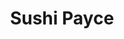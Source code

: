 ---
layout: place
title: "Sushi Payce"
permalink: /illinois/chicago/sushi-payce.html
stateAbbr: IL
stateName: Illinois
cityName: Chicago
seo:
  name: "Sushi Payce"
  type: Restaurant
  links: https://www.sushipayce.com/p-ayce-menu
description: "Looking for sushi in Chicago, Illinois? Check out Sushi Payce for a delightful Japanese dining experience. Enjoy a variety of sushi and other dishes in a wel..."
place_id: ChIJxRcajNvTD4gRMfjbutc4WDo
photos:
  - name: >-
      places/ChIJxRcajNvTD4gRMfjbutc4WDo/photos/AeeoHcLN4rip8yCwV0EEY0kOAQOlAr-LdSNT4780d2IgC4lUYYIGwya-FCOaaIdjoLCdo5zwHaBxJgkZjP6oJuxDcA2beklWAw1I7DIj2wuq-871Dzi061mmDSXuTOtRGwQq4Fya47RjoSprmjf5-KAimWfuas5Vugs78IUMj1pqv4NK1UwceMLNuUvTDH3CgCjL_RHP_GMTCJyc2xjP2_9w56tWwqydQIiMzMaIYHMyat9Pzwd-DWr8vGL5O9q8hEkYcxAckS5yTlshrcQp7sIQdNOVIiTLHPD7Iqjl1lhp70NwIg
    widthPx: 3024
    heightPx: 4032
    authorAttributions:
      - displayName: Sushi Payce
        uri: https://maps.google.com/maps/contrib/112116117474407240589
        photoUri: >-
          https://lh3.googleusercontent.com/a-/ALV-UjVwJnOkJ6zsS6iUdCH3TCnJ_b8feJPA6h8xsAMVVbhWuYhPHDc=s100-p-k-no-mo
    flagContentUri: >-
      https://www.google.com/local/imagery/report/?cb_client=maps_api_places.places_api&image_key=!1e10!2sAF1QipPGRIPY6aRBKcRNWc0TWsI2EJjLSkpnMSQfDuM3&hl=en-US
    googleMapsUri: >-
      https://www.google.com/maps/place//data=!3m4!1e2!3m2!1sAF1QipPGRIPY6aRBKcRNWc0TWsI2EJjLSkpnMSQfDuM3!2e10!4m2!3m1!1s0x880fd3db8c1a17c5:0x3a5838d7badbf831
  - name: >-
      places/ChIJxRcajNvTD4gRMfjbutc4WDo/photos/AeeoHcJSnXVxQ4IG0sIRV3O8rnQbEVZJK9wgHdBufA0soT2MV5qlE1IpvFK0XHJN3QscWcQjfDcsin_AgDp86ivJf22h4aN6vFYaopjofZw6pXScRtEbZqfN_K4Pz08mF0VBE32l0n-dowiozJxRF9XJJIIRUAHCQOGFsxMN5hlYEaHn4Oh-o2p37Fu2OFnXQEJNBxqBvzNXFtywEco-rj7pedW7R1PN9lBp1s3GQEwaftbKBYL0Viei5ZeAW-eb_b6yFtYIbfK0g6y9u536fVg96bL1ikwI18kukkMpD2f1QDRprQ
    widthPx: 3024
    heightPx: 4032
    authorAttributions:
      - displayName: Sushi Payce
        uri: https://maps.google.com/maps/contrib/112116117474407240589
        photoUri: >-
          https://lh3.googleusercontent.com/a-/ALV-UjVwJnOkJ6zsS6iUdCH3TCnJ_b8feJPA6h8xsAMVVbhWuYhPHDc=s100-p-k-no-mo
    flagContentUri: >-
      https://www.google.com/local/imagery/report/?cb_client=maps_api_places.places_api&image_key=!1e10!2sAF1QipPwCo-vYalIsTMHzd9951wTold4sQlB-UxukHQm&hl=en-US
    googleMapsUri: >-
      https://www.google.com/maps/place//data=!3m4!1e2!3m2!1sAF1QipPwCo-vYalIsTMHzd9951wTold4sQlB-UxukHQm!2e10!4m2!3m1!1s0x880fd3db8c1a17c5:0x3a5838d7badbf831
  - name: >-
      places/ChIJxRcajNvTD4gRMfjbutc4WDo/photos/AeeoHcLvshbBdbhiNSR0cAcGvqxwsvZ08OqWxzN_23HSvaaIXNM7sshCd1T5Ok2-smKC52r8sD2ERQ2I8F3R2N5rYSz2sVJBT7zPEsz08HyjvAsLk0SaFjuZP3kctpHkmLmegTBRIeCvEW8ThhlXkAIZtKCACtWhvBATRZKjYHghFG3pKn015OOVVbe0rPUr_UlbzGy7vKh1iNtzsjM_sHPe6SUou6F7f5-YNdvpm5E0j_t1fgJuRwHtynLy6_sTkftrZWzvlQPlaQCm0e6_gKVd6aXcyFjwvj9inGYk68KJFmJfOde8-0hqrrMg8HA8zXuaxIVYQhsrhTAhKDPtB_8jHo4wXG1ZO0FhVcBdaLTjyt3pZQby1F-Iur75svxWAz9JVjZu_oLjMqGYmz2AWI4eSVwpE4PEs0ErXFyjWlLFXgIIfwSB
    widthPx: 3600
    heightPx: 4800
    authorAttributions:
      - displayName: S huai Liu
        uri: https://maps.google.com/maps/contrib/100104831326502139085
        photoUri: >-
          https://lh3.googleusercontent.com/a-/ALV-UjV7xWar_Lv57WUKXJtJ6SLkVmuDys2nyVmgjlvYiGN085o36YM=s100-p-k-no-mo
    flagContentUri: >-
      https://www.google.com/local/imagery/report/?cb_client=maps_api_places.places_api&image_key=!1e10!2sCIHM0ogKEICAgMDw4oOengE&hl=en-US
    googleMapsUri: >-
      https://www.google.com/maps/place//data=!3m4!1e2!3m2!1sCIHM0ogKEICAgMDw4oOengE!2e10!4m2!3m1!1s0x880fd3db8c1a17c5:0x3a5838d7badbf831
  - name: >-
      places/ChIJxRcajNvTD4gRMfjbutc4WDo/photos/AeeoHcJIFI-Tvf2Qq3ijrbJ3U0UxbTqAIlQ34U57N7DC5K-x2QSmFIy7nhv22-xOUZ57mT--9Y-y_nuprx5OMqCKuAscw7dXWosiXFyw1K_pd-chv7l6gNrncBUvmW7nZLmdsAAt5uFe8RfpCTryj88N-BTsEk0FKSisuYZfAaYYz9Bq4Q1RGb4VhjHxPBD3U4HaN1xDQZDBYqyNy1TnY4nzffznjh4CRNmX4eCLC4QeHeJr5l99BQUSAPpK9S31AtCMlajuTDmie1ANzAeESYcMzPkcV971xe9t7dmC-bdUTf2tY06_9J2WseBwuwDfStxxAs_8qPTYYq5JPjX4Tyr5BzV2FjNmeaZ0CLZ1cbAN_YRLP6M-yls_gYopDPmUP63gnjA5wu_ZrsI1brJwnkNj6v7NMn4_qzVFAgJsMqU-0RT7Gdg
    widthPx: 638
    heightPx: 483
    authorAttributions:
      - displayName: Юлия Танача
        uri: https://maps.google.com/maps/contrib/112675425078855004363
        photoUri: >-
          https://lh3.googleusercontent.com/a-/ALV-UjXOSpWWVeBJmcajpjL2tx8dfj7qrIyERoyhrXC_JhQNlwDUlNR8=s100-p-k-no-mo
    flagContentUri: >-
      https://www.google.com/local/imagery/report/?cb_client=maps_api_places.places_api&image_key=!1e10!2sCIHM0ogKEICAgID_8az6oAE&hl=en-US
    googleMapsUri: >-
      https://www.google.com/maps/place//data=!3m4!1e2!3m2!1sCIHM0ogKEICAgID_8az6oAE!2e10!4m2!3m1!1s0x880fd3db8c1a17c5:0x3a5838d7badbf831
  - name: >-
      places/ChIJxRcajNvTD4gRMfjbutc4WDo/photos/AeeoHcIrlb3d1v_Ea_NBNAp4gZfC-eqqhQcIjcVncTowDRmsGPPhh_OlkmtrfNP1IqTQYbRekj4A1u6AkpGA_uJf2ktpGJeZwSquUREUP9MBBufNWo2lwGaOMy_zNHL-tojei26DhwGWf_z5dZxwUJ7U819wgxDBogHUU7jbHXLNIwGRpKQ6aksuxZmRiZzfRN6L8ebjt9jdDklsbFXJSAkojARwgp8slG2jL1nwnQ0sZ5kcCF7U8RkBCMNTfa9-nJOWnFHMD2Lwlt8Zt1N07vHqvuye90p6zpN2ye5V9DLvdaSuI1EaWbsAhIZ5LzTHxpcFDZVoWHd7ySUDUYjK2uFWOOESBtfrAQuLeU5LWGua5G7OimWWaz-2H-k8pF_F2Ya_COB__YAviqdtVpic3hh2CWPanHXEz6uR5aHFSD4mHNM
    widthPx: 4032
    heightPx: 2268
    authorAttributions:
      - displayName: Kyle Anderson
        uri: https://maps.google.com/maps/contrib/105268385438972879443
        photoUri: >-
          https://lh3.googleusercontent.com/a/ACg8ocI16PS3al5PYaXKYS6Lx5RrIyJrMwzaGYKybQfbruWe3vRvmQ=s100-p-k-no-mo
    flagContentUri: >-
      https://www.google.com/local/imagery/report/?cb_client=maps_api_places.places_api&image_key=!1e10!2sCIHM0ogKEICAgICXyci7dQ&hl=en-US
    googleMapsUri: >-
      https://www.google.com/maps/place//data=!3m4!1e2!3m2!1sCIHM0ogKEICAgICXyci7dQ!2e10!4m2!3m1!1s0x880fd3db8c1a17c5:0x3a5838d7badbf831
  - name: >-
      places/ChIJxRcajNvTD4gRMfjbutc4WDo/photos/AeeoHcL6Q-AyViqf0SHkkpt-GnhiqF7I8F6kXSdkvz1z7vdpXSm7lzxpD6lkR8Bsl_bJsECDDqKvsw8XGKb2K4dfEbIeF7uyz0zxIJzX1K5X9BYw9xy8I_9adjkW8OH7UIQkP75qXIYl-JlEckE2sq5_wdY1i3RDREZYeKR20FgB8BBZMx-Gb-gDXXWhcI_vhzevf5JM7Yq1y1sB0ZefLFmD2YDc5faxUgpk6NFBfjCZZufQn5bjF38UNecRvfux9cUgx6zK-VQL4rPox-qyyfoBS3Ymx1fmVqIt9lVoz_NDEmJepLzEh6THnq9WWm7NWGRK6aDCDWTswDLqYXVis1vgmvvByX3gWVPfl_OGTDaMkgNZ9m8ETT2MS0918m9fY2T1siUObQIuRYlOekmpEDwyNHkyFu6LCxWjv46FGPC50RO9nQ
    widthPx: 3000
    heightPx: 4000
    authorAttributions:
      - displayName: James Joost
        uri: https://maps.google.com/maps/contrib/110974268215133844608
        photoUri: >-
          https://lh3.googleusercontent.com/a-/ALV-UjUl9W8lHbukrPG94XtnICiG0y3ikNRQ8yUVP4IpjxQAFDM-7ZA5fQ=s100-p-k-no-mo
    flagContentUri: >-
      https://www.google.com/local/imagery/report/?cb_client=maps_api_places.places_api&image_key=!1e10!2sCIHM0ogKEICAgIDDod_ADA&hl=en-US
    googleMapsUri: >-
      https://www.google.com/maps/place//data=!3m4!1e2!3m2!1sCIHM0ogKEICAgIDDod_ADA!2e10!4m2!3m1!1s0x880fd3db8c1a17c5:0x3a5838d7badbf831
  - name: >-
      places/ChIJxRcajNvTD4gRMfjbutc4WDo/photos/AeeoHcLzXIq_rp4B1EeUGl5jP937g-rZkDOhvpdzwbzb5MVr_InsEYlDhOCe4P-D4TivqptidvT4lB3cR1YQpUMsiCeWDyi5hiHrmYK7ebVaqB0yLYlnRFHKYr8Wb16P6tcf2ZoexWQ7pi6FnpuwWR9E5E1Ifz3hZkVhT9myBFmcQDLNmDtG5ZhEmR-hXrgcG-O2aUxhqNKvmq0LRy8mwXyRgCItVEb8KmFBjQnjeyN_h1wkmzZBCA_1SFIQBJh2K0zQOj3aaAotCZlDskLRw6NLewtP4Gcwyw1SaFOE8C0nagVOdx6CPueyzEjubwHhzibaOUlw5m1UiPqIScCNUziURJetfmH_PXOrzh8MKNwE23EDNY4TLP677lab3u-opail7M0CPnMTv0_VASnyIN8IF489RlHaObZF03IOMTWvfg4cq5E
    widthPx: 3024
    heightPx: 4032
    authorAttributions:
      - displayName: Linda Chui
        uri: https://maps.google.com/maps/contrib/105377656510061517066
        photoUri: >-
          https://lh3.googleusercontent.com/a/ACg8ocIRbJAp5KY_zOxqRZqhE22PWszLyD2hOftlDsMO8WWHFernXA=s100-p-k-no-mo
    flagContentUri: >-
      https://www.google.com/local/imagery/report/?cb_client=maps_api_places.places_api&image_key=!1e10!2sCIHM0ogKEICAgMCQ8_GjoAE&hl=en-US
    googleMapsUri: >-
      https://www.google.com/maps/place//data=!3m4!1e2!3m2!1sCIHM0ogKEICAgMCQ8_GjoAE!2e10!4m2!3m1!1s0x880fd3db8c1a17c5:0x3a5838d7badbf831
  - name: >-
      places/ChIJxRcajNvTD4gRMfjbutc4WDo/photos/AeeoHcJnYltTUls9fDj0z-KIB8eCxVtxOQhiL4bU0NLOyvJgnxrJHolNXk0WMCYcDN9WcLuTlPw3iWBltgdWnNS9e-Baggbm7cKnMAPHMNxkV-txCTErVdJJ-m_bbiq-VPd1Q5qjBWbD-LDb8qHN1fIUWQajTLSSRaYaoPEpWZrHVtchmTlhY13lkNRcrdUZ4cZIEu8XqRCTIWb-jabrNRrtU-pEmd_vb5Nc34cLenD0EahAHNEvzGnFVX3Rsenpr1JQqgu3LHaFARBTMa9xdUZS6X54Z4YTElK5rDI8gwQ72JekUg
    widthPx: 3024
    heightPx: 4032
    authorAttributions:
      - displayName: Sushi Payce
        uri: https://maps.google.com/maps/contrib/112116117474407240589
        photoUri: >-
          https://lh3.googleusercontent.com/a-/ALV-UjVwJnOkJ6zsS6iUdCH3TCnJ_b8feJPA6h8xsAMVVbhWuYhPHDc=s100-p-k-no-mo
    flagContentUri: >-
      https://www.google.com/local/imagery/report/?cb_client=maps_api_places.places_api&image_key=!1e10!2sAF1QipN94f_a517TxbpYIpotnkntbYP15YXudwhp9-ji&hl=en-US
    googleMapsUri: >-
      https://www.google.com/maps/place//data=!3m4!1e2!3m2!1sAF1QipN94f_a517TxbpYIpotnkntbYP15YXudwhp9-ji!2e10!4m2!3m1!1s0x880fd3db8c1a17c5:0x3a5838d7badbf831
  - name: >-
      places/ChIJxRcajNvTD4gRMfjbutc4WDo/photos/AeeoHcIyL6vrHzytonhAsWpV8e_uUL6S0D3ZlcrTuBbjzxE6u286it1163Ekul43AOpgb9pACalDV_3N9wTyCKNbQLpKPeNaaDb7kXpa2FShMTPoC83PqydeaUDLmKYg1H-chbC8J8sqE3D9I4uDsQKy-ppUEHhU9-R_8xHjn1bwKvuqhja0kwNuelV3JfQOXBzX6skQo3JsO-EvmEvGBfepSeV4_lSkEGtsovQXmYHT53964jARCGf3Ur3e3xUaa5I8jaLOBXIbIkjPWvwzhvgP0pwe67A9QsWaOqr2wjX6YQ3IJQ
    widthPx: 2832
    heightPx: 3533
    authorAttributions:
      - displayName: Sushi Payce
        uri: https://maps.google.com/maps/contrib/112116117474407240589
        photoUri: >-
          https://lh3.googleusercontent.com/a-/ALV-UjVwJnOkJ6zsS6iUdCH3TCnJ_b8feJPA6h8xsAMVVbhWuYhPHDc=s100-p-k-no-mo
    flagContentUri: >-
      https://www.google.com/local/imagery/report/?cb_client=maps_api_places.places_api&image_key=!1e10!2sAF1QipNTDe38LadjYrk2iMtXcILtsZeUHY0tYfGvTB7W&hl=en-US
    googleMapsUri: >-
      https://www.google.com/maps/place//data=!3m4!1e2!3m2!1sAF1QipNTDe38LadjYrk2iMtXcILtsZeUHY0tYfGvTB7W!2e10!4m2!3m1!1s0x880fd3db8c1a17c5:0x3a5838d7badbf831
  - name: >-
      places/ChIJxRcajNvTD4gRMfjbutc4WDo/photos/AeeoHcLmVtgtVeEHsbIKcjVb7zrWo9O_a4_9PQ1gWIHJnad2lPUCNLCZEVyDkVV7E_0WVARAF7-KcHbODQANXYqJJAzzJU8Slb5YVpoeHiE21RZGuUPBUpGj--Kxw2NDZv_QQKg2OVYvoEpnkcZXJYyjgWDF5I3Y-Gu54mAWpNbF9Y7UOTI5Jz87DImAKpc3Ap4PHG4ua7eREMhGA59TxrUm39vk-nL8vETuiG56Hj9skMm6dU4lKbANBUsX9uTqU0tRVeqxFHsXz7NsxM1ot_cAZHz2GLpxV4LM9CNj3kjt6DXkFgKZNCaR4JY_vE2AlGxKUgje90hNEZAV1DezXZq2CVSUy6PxwyqddG7ag_vtNZecRlv-LYw9sBooC73gs8xT-Elhqs1SZLCzHM6armqiYBImuigT-NsMLIJ-2KsaEgAvFQ
    widthPx: 4624
    heightPx: 3468
    authorAttributions:
      - displayName: Linn A
        uri: https://maps.google.com/maps/contrib/116304812182276359806
        photoUri: >-
          https://lh3.googleusercontent.com/a-/ALV-UjX1fSxO9M1hI6GvgGFevZHDQhtNxLflknJ0GjdvTQJTBmQuy7hb=s100-p-k-no-mo
    flagContentUri: >-
      https://www.google.com/local/imagery/report/?cb_client=maps_api_places.places_api&image_key=!1e10!2sCIHM0ogKEICAgICRlff3Ng&hl=en-US
    googleMapsUri: >-
      https://www.google.com/maps/place//data=!3m4!1e2!3m2!1sCIHM0ogKEICAgICRlff3Ng!2e10!4m2!3m1!1s0x880fd3db8c1a17c5:0x3a5838d7badbf831
address: 1417 W Fullerton Ave, Chicago, IL 60614, USA
street: 1417 W Fullerton Ave
city: Chicago
state: IL
zip: '60614'
country: USA
neighborhood: Lincoln Park
latitude: '41.924982'
longitude: '-87.664039'
accessibility_options:
  wheelchairAccessibleEntrance: true
  wheelchairAccessibleRestroom: true
  wheelchairAccessibleSeating: true
business_status: OPERATIONAL
name: Sushi Payce
google_maps_links:
  directionsUri: >-
    https://www.google.com/maps/dir//''/data=!4m7!4m6!1m1!4e2!1m2!1m1!1s0x880fd3db8c1a17c5:0x3a5838d7badbf831!3e0
  placeUri: https://maps.google.com/?cid=4204172751354460209
  writeAReviewUri: >-
    https://www.google.com/maps/place//data=!4m3!3m2!1s0x880fd3db8c1a17c5:0x3a5838d7badbf831!12e1
  reviewsUri: >-
    https://www.google.com/maps/place//data=!4m4!3m3!1s0x880fd3db8c1a17c5:0x3a5838d7badbf831!9m1!1b1
  photosUri: >-
    https://www.google.com/maps/place//data=!4m3!3m2!1s0x880fd3db8c1a17c5:0x3a5838d7badbf831!10e5
primary_type: Sushi Restaurant
opening_hours:
  regular: null
  current: null
secondary_opening_hours:
  regular:
    weekdayDescriptions: null
    type: null
  current:
    weekdayDescriptions: null
    type: null
phone: (773) 687-9394
price_level: null
price_range: $30 &ndash; $50
rating: '4.0'
rating_count: 594
website: https://www.sushipayce.com/p-ayce-menu
reviews: null
parking_options: null
payment_options: null
allow_dogs: null
curbside_pickup: null
delivery: null
dine_in: null
good_for_children: null
good_for_groups: null
good_for_sports: null
live_music: null
menu_for_children: null
outdoor_seating: null
reservable: null
restroom: null
serves_beer: null
serves_breakfast: null
serves_brunch: null
serves_cocktails: null
serves_coffee: null
serves_dinner: null
serves_dessert: null
serves_lunch: null
serves_vegetarian_food: null
serves_wine: null
takeout: null
summary: null

---